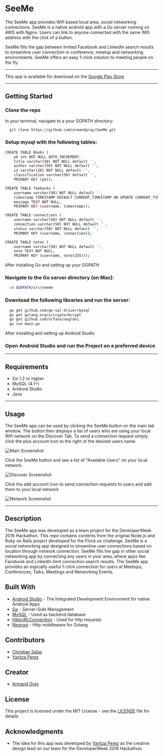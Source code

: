 # SeeMe

The SeeMe app provides Wifi based local area, social networking connections. SeeMe is a native android app with a Go server running on AWS with Nginx. Users can link to anyone connected with the same Wifi address with the click of a button. 

SeeMe fills the gap between limited Facebook and LinkedIn search results to streamline user connection in conference, meetup and networking environments. SeeMe offers an easy 1-click solution to meeting people on the fly.

---------------------------------------
This app is available for download on the [Google Play Store](https://play.google.com/store/search?q=SeeMe&hl=en)

---------------------------------------

## Getting Started

### Clone the repo

In your terminal, navigate to a your GOPATH directory:
```bash
  git clone https://github.com/armandgray/SeeMe.git
```

### Setup mysql with the following tables:

```bash
CREATE TABLE Books (
	pk int NOT NULL AUTO_INCREMENT,  
	title varchar(50) NOT NULL default '', 
	author varchar(50) NOT NULL default '', 
	id varchar(20) NOT NULL default '',
	classification varchar(50) default '', 
	PRIMARY KEY (pk));
```

```bash
CREATE TABLE feebacks (
	username varchar(50) NOT NULL default '', 
	timestamp TIMESTAMP DEFAULT CURRENT_TIMESTAMP ON UPDATE CURRENT_TIMESTAMP,
	message TEXT NOT NULL,
	PRIMARY KEY (username, timestamp));
```

```bash
CREATE TABLE connections (
	username varchar(50) NOT NULL default '', 
	connection varchar(50) NOT NULL default '', 
	status varchar(50) NOT NULL default '', 
	PRIMARY KEY (username, connection));
```

```bash
CREATE TABLE notes (
	username varchar(50) NOT NULL default '', 
	note TEXT NOT NULL, 
	PRIMARY KEY (username, note(255)));
```

After installing Go and setting up your GOPATH
### Navigate to the Go server directory (on Mac):
```bash
  cd $GOPATH/src/seeme
```

### Download the following libraries and run the server:
```bash
  go get github.com/go-sql-driver/mysql
  go get golang.org/x/crypto/bcrypt
  go get github.com/urfave/negroni
  go run main.go
```

After installing and setting up Android Studio
### Open Android Studio and run the Project on a preferred device

---------------------------------------

## Requirements
  * Go 1.2 or higher
  * MySQL (4.1+)
  * Android Studio
  * Java 

---------------------------------------

## Usage

The SeeMe app can be used by clicking the SeeMe button on the main tab window. The button then displays a list of users who are using your local Wifi network on the Discover Tab. To send a connection request simply click the plus account icon to the right of the desired users name.

![Main Screenshot](https://github.com/armandgray/SeeMe/blob/master/screenshots/main_screenshot.png)

Click the SeeMe button and see a list of "Available Users" on your local network.

![Discover Screenshot](https://github.com/armandgray/SeeMe/blob/master/screenshots/discover_screenshot.png)

Click the add account icon to send connection requests to users and add them to your local network

![Network Screenshot](https://github.com/armandgray/SeeMe/blob/master/screenshots/network_screenshot.png)

---------------------------------------

## Description

The SeeMe app was developed as a team project for the DeveloperWeek 2016 Hackathon. This repo contains contents from the original Node.js and Ruby on Rails project developed for the Flock.os challenge. SeeMe is a social networking app designed to streamline user connections based on location through network connection. SeeMe fills the gap in other social networking app by connecting any users in your area, where apps like Facebook and LinkedIn limit connection search results. The SeeMe app provides an espcially useful 1-click connection for users at Meetups, Conferences, Talks, Meetings and Networking Events.

## Built With

* [Android Studio](https://developer.android.com/studio/index.html) - The Integrated Development Environment for native Android Apps
* [Go](https://golang.org/) - Server-Side Management
* [MySQL](https://dev.mysql.com/downloads/mysql/) - Used as backend database
* [HttpURLConnection](https://developer.android.com/reference/java/net/HttpURLConnection.html) - Used for http requests
* [Negroni](https://github.com/urfave/negroni) - Http middleware for Golang

## Contributors

* [Christian Salas](https://github.com/SalasC2)
* [Yaritza Perez](https://github.com/yaritzape9)

## Creator

* [Armand Gray](https://armandgray.com)

## License

This project is licensed under the MIT License - see the [LICENSE](https://github.com/armandgray/SeeMe/blob/master/LICENSE) file for details

## Acknowledgments

* The idea for this app was developed by [Yaritza Perez](https://github.com/yaritzape9) as the creative design lead on our team for the DeveloperWeek 2016 Hackathon.
